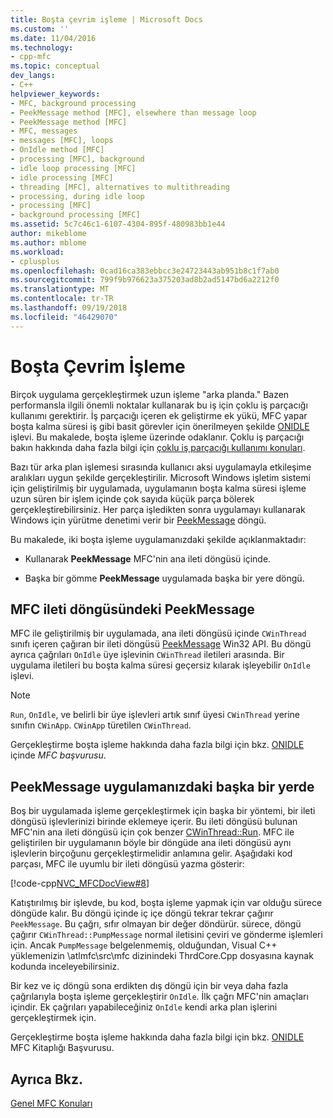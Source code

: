 ```yaml
---
title: Boşta çevrim işleme | Microsoft Docs
ms.custom: ''
ms.date: 11/04/2016
ms.technology:
- cpp-mfc
ms.topic: conceptual
dev_langs:
- C++
helpviewer_keywords:
- MFC, background processing
- PeekMessage method [MFC], elsewhere than message loop
- PeekMessage method [MFC]
- MFC, messages
- messages [MFC], loops
- OnIdle method [MFC]
- processing [MFC], background
- idle loop processing [MFC]
- idle processing [MFC]
- threading [MFC], alternatives to multithreading
- processing, during idle loop
- processing [MFC]
- background processing [MFC]
ms.assetid: 5c7c46c1-6107-4304-895f-480983bb1e44
author: mikeblome
ms.author: mblome
ms.workload:
- cplusplus
ms.openlocfilehash: 0cad16ca383ebbcc3e24723443ab951b8c1f7ab0
ms.sourcegitcommit: 799f9b976623a375203ad8b2ad5147bd6a2212f0
ms.translationtype: MT
ms.contentlocale: tr-TR
ms.lasthandoff: 09/19/2018
ms.locfileid: "46429070"
---
```

# <a name="idle-loop-processing"></a>Boşta Çevrim İşleme

Birçok uygulama gerçekleştirmek uzun işleme "arka planda." Bazen performansla ilgili önemli noktalar kullanarak bu iş için çoklu iş parçacığı kullanımı gerektirir. İş parçacığı içeren ek geliştirme ek yükü, MFC yapar boşta kalma süresi iş gibi basit görevler için önerilmeyen şekilde [ONIDLE](../mfc/reference/cwinthread-class.md#onidle) işlevi. Bu makalede, boşta işleme üzerinde odaklanır. Çoklu iş parçacığı bakın hakkında daha fazla bilgi için [çoklu iş parçacığı kullanımı konuları](../parallel/multithreading-support-for-older-code-visual-cpp.md).

Bazı tür arka plan işlemesi sırasında kullanıcı aksi uygulamayla etkileşime aralıkları uygun şekilde gerçekleştirilir. Microsoft Windows işletim sistemi için geliştirilmiş bir uygulamada, uygulamanın boşta kalma süresi işleme uzun süren bir işlem içinde çok sayıda küçük parça bölerek gerçekleştirebilirsiniz. Her parça işledikten sonra uygulamayı kullanarak Windows için yürütme denetimi verir bir [PeekMessage](https://msdn.microsoft.com/library/windows/desktop/ms644943) döngü.

Bu makalede, iki boşta işleme uygulamanızdaki şekilde açıklanmaktadır:

- Kullanarak **PeekMessage** MFC'nin ana ileti döngüsü içinde.

- Başka bir gömme **PeekMessage** uygulamada başka bir yere döngü.

##  <a name="_core_peekmessage_in_the_mfc_message_loop"></a> MFC ileti döngüsündeki PeekMessage

MFC ile geliştirilmiş bir uygulamada, ana ileti döngüsü içinde `CWinThread` sınıfı içeren çağıran bir ileti döngüsü [PeekMessage](https://msdn.microsoft.com/library/windows/desktop/ms644943) Win32 API. Bu döngü ayrıca çağrıları `OnIdle` üye işlevinin `CWinThread` iletileri arasında. Bir uygulama iletileri bu boşta kalma süresi geçersiz kılarak işleyebilir `OnIdle` işlevi.

> [!NOTE]
>  `Run`, `OnIdle`, ve belirli bir üye işlevleri artık sınıf üyesi `CWinThread` yerine sınıfın `CWinApp`. `CWinApp` türetilen `CWinThread`.

Gerçekleştirme boşta işleme hakkında daha fazla bilgi için bkz. [ONIDLE](../mfc/reference/cwinthread-class.md#onidle) içinde *MFC başvurusu*.

##  <a name="_core_peekmessage_elsewhere_in_your_application"></a> PeekMessage uygulamanızdaki başka bir yerde

Boş bir uygulamada işleme gerçekleştirmek için başka bir yöntemi, bir ileti döngüsü işlevlerinizi birinde eklemeye içerir. Bu ileti döngüsü bulunan MFC'nin ana ileti döngüsü için çok benzer [CWinThread::Run](../mfc/reference/cwinthread-class.md#run). MFC ile geliştirilen bir uygulamanın böyle bir döngüde ana ileti döngüsü aynı işlevlerin birçoğunu gerçekleştirmelidir anlamına gelir. Aşağıdaki kod parçası, MFC ile uyumlu bir ileti döngüsü yazma gösterir:

[!code-cpp[NVC_MFCDocView#8](../mfc/codesnippet/cpp/idle-loop-processing_1.cpp)]

Katıştırılmış bir işlevde, bu kod, boşta işleme yapmak için var olduğu sürece döngüde kalır. Bu döngü içinde iç içe döngü tekrar tekrar çağırır `PeekMessage`. Bu çağrı, sıfır olmayan bir değer döndürür. sürece, döngü çağırır `CWinThread::PumpMessage` normal iletisini çeviri ve gönderme işlemleri için. Ancak `PumpMessage` belgelenmemiş, olduğundan, Visual C++ yüklemenizin \atlmfc\src\mfc dizinindeki ThrdCore.Cpp dosyasına kaynak kodunda inceleyebilirsiniz.

Bir kez ve iç döngü sona erdikten dış döngü için bir veya daha fazla çağrılarıyla boşta işleme gerçekleştirir `OnIdle`. İlk çağrı MFC'nin amaçları içindir. Ek çağrıları yapabileceğiniz `OnIdle` kendi arka plan işlerini gerçekleştirmek için.

Gerçekleştirme boşta işleme hakkında daha fazla bilgi için bkz. [ONIDLE](../mfc/reference/cwinthread-class.md#onidle) MFC Kitaplığı Başvurusu.

## <a name="see-also"></a>Ayrıca Bkz.

[Genel MFC Konuları](../mfc/general-mfc-topics.md)

